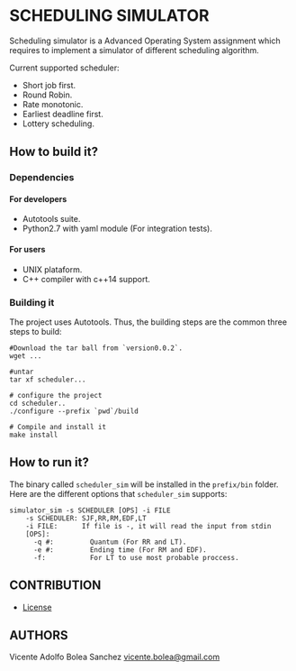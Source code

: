 SCHEDULING SIMULATOR
====================
Scheduling simulator is a Advanced Operating System assignment which requires to implement a simulator of different 
scheduling algorithm. 

Current supported scheduler:
 - Short job first.
 - Round Robin.
 - Rate monotonic.
 - Earliest deadline first.
 - Lottery scheduling.

## How to build it?
### Dependencies
#### For developers
- Autotools suite.
- Python2.7 with yaml module (For integration tests).

#### For users
- UNIX plataform.
- C++ compiler with c++14 support.

### Building it
The project uses Autotools. Thus, the building steps are the common three steps to build:
```
#Download the tar ball from `version0.0.2`.
wget ...

#untar
tar xf scheduler...

# configure the project
cd scheduler..
./configure --prefix `pwd`/build

# Compile and install it
make install

```
## How to run it?
The binary called `scheduler_sim` will be installed in the `prefix/bin` folder.
Here are the different options that `scheduler_sim` supports:

```
simulator_sim -s SCHEDULER [OPS] -i FILE
    -s SCHEDULER: SJF,RR,RM,EDF,LT
    -i FILE:      If file is -, it will read the input from stdin
    [OPS]: 
      -q #:         Quantum (For RR and LT).
      -e #:         Ending time (For RM and EDF).
      -f:           For LT to use most probable proccess.
```

## CONTRIBUTION
- [License](LICENSE)

## AUTHORS
Vicente Adolfo Bolea Sanchez <vicente.bolea@gmail.com>
